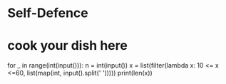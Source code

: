 # Self-Defence
# cook your dish here
for _ in range(int(input())):
    n = int(input())
    x = list(filter(lambda x: 10 <= x <=60, list(map(int, input().split(' ')))))
    print(len(x))
